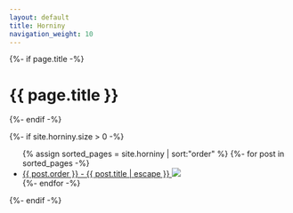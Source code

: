 ```yaml
---
layout: default
title: Horniny
navigation_weight: 10
---
```


<div class="home">
  {%- if page.title -%}
    <h1 class="page-heading">{{ page.title }}</h1>
  {%- endif -%}

  {%- if site.horniny.size > 0 -%}
    <ul class="post-list masonry-grid">
      {% assign sorted_pages = site.horniny | sort:"order" %}
      {%- for post in sorted_pages -%}
      <li class="grid-item">
          <a class="post-link" href="{{ post.url | relative_url }}">
              <span>{{ post.order }} - {{ post.title | escape }}</span>
              <img src="{{ site.url }}/static/images/{{ post.order }}.JPG?nf_resize=fit&w=360">
           </a>
      </li>
      {%- endfor -%}
    </ul>

  {%- endif -%}

</div>

<script src="https://code.jquery.com/jquery-latest.js"></script>
<script src="https://unpkg.com/imagesloaded@4/imagesloaded.pkgd.min.js"></script>
<script src="https://unpkg.com/masonry-layout@4/dist/masonry.pkgd.min.js"></script>
<script type="text/javascript">
  
// init Masonry
var $grid = $('.masonry-grid').masonry({
    itemSelector: '.grid-item',
    columnWidth: 360
});
// layout Masonry after each image loads
$grid.imagesLoaded().progress( function() {
  $grid.masonry('layout');
});
</script>